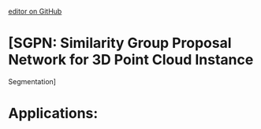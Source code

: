 [editor on GitHub](https://github.com/fsword73/jianyang.github.io/edit/master/3DPointClound.md)

# [SGPN: Similarity Group Proposal Network for 3D Point Cloud Instance
Segmentation]




# Applications:
